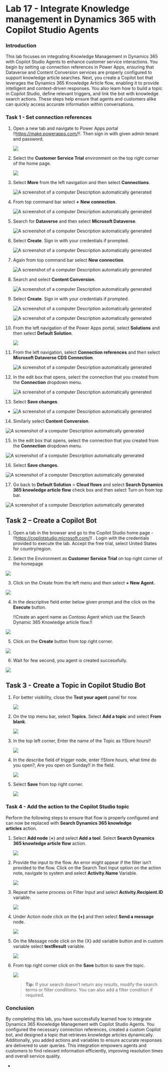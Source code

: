 # Lab 17 - Integrate Knowledge management in Dynamics 365 with Copilot Studio Agents

### Introduction

This lab focuses on integrating Knowledge Management in Dynamics 365
with Copilot Studio Agents to enhance customer service interactions. You
begin by setting up connection references in Power Apps, ensuring that
Dataverse and Content Conversion services are properly configured to
support knowledge article searches. Next, you create a Copilot bot that
leverages the Dynamics 365 Knowledge Article flow, enabling it to
provide intelligent and context-driven responses. You also learn how to
build a topic in Copilot Studio, define relevant triggers, and link the
bot with knowledge search actions. These steps help ensure that agents
and customers alike can quickly access accurate information within
conversations.

### Task 1 - Set connection references

1.  Open a new tab and navigate to Power Apps portal
    !!https://make.powerapps.com/!!. Then sign in with given admin
    tenant and password.

    ![](./media/image1.png)

2.  Select the **Customer Service Trial** environment on the top right
    corner of the home page.

    ![](./media/image2.png)

3.  Select **More** from the left navigation and then select
    **Connections**.

    ![A screenshot of a computer Description automatically
  generated](./media/image3.jpg)

4.  From top command bar select **+** **New connection**.

    ![A screenshot of a computer Description automatically
generated](./media/image4.jpg)

5.  Search for **Dataverse** and then select **Microsoft Dataverse**.

    ![A screenshot of a computer Description automatically
  generated](./media/image5.jpg)

6.  Select **Create**. Sign in with your credentials if prompted.

    ![A screenshot of a computer Description automatically
  generated](./media/image6.jpg)

7.  Again from top command bar select **New connection**.

    ![A screenshot of a computer Description automatically
generated](./media/image7.jpg)

8.  Search and select **Content Conversion**.

    ![A screenshot of a computer Description automatically
  generated](./media/image8.jpg)

9.  Select **Create**. Sign in with your credentials if prompted.

    ![A screenshot of a computer Description automatically
  generated](./media/image9.jpg)

    ![A screenshot of a computer Description automatically
  generated](./media/image10.jpg)

10. From the left navigation of the Power Apps portal, select
    **Solutions** and then select **Default Solution**.

    ![](./media/image11.png)

11. From the left navigation, select **Connection references** and then
    select **Microsoft Dataverse CDS Connection**.

    ![A screenshot of a computer Description automatically
  generated](./media/image12.jpg)

12. In the edit box that opens, select the connection that you created
    from the **Connection** dropdown menu.

    ![A screenshot of a computer Description automatically
  generated](./media/image13.jpg)

13. Select **Save changes**.

- ![A screenshot of a computer Description automatically
  generated](./media/image14.jpg)

14. Similarly select **Content Conversion**.

  ![A screenshot of a computer Description automatically
  generated](./media/image15.jpg)

15. In the edit box that opens, select the connection that you created
    from the **Connection** dropdown menu.

  ![A screenshot of a computer Description automatically
  generated](./media/image16.jpg)

16. Select **Save changes**.

  ![A screenshot of a computer Description automatically
generated](./media/image17.jpg)

17. Go back to **Default Solution** \> **Cloud flows** and 
    select **Search Dynamics 365 knowledge article flow** check box and then select Turn on from top bar.

  ![A screenshot of a computer Description automatically
  generated](./media/image18.jpg)

## Task 2 – Create a Copilot Bot

1.  Open a tab in the browser and go to the Copilot Studio home page -
    !!https://copilotstudio.microsoft.com/!! . Login with the
    credentials provided to execute the lab. Accept the free trial,
    select United States for country/region.

2.  Select the Environment as **Customer Service Trial** on top right
    corner of the homepage

  ![](./media/image19.png)

3.  Click on the Create from the left menu and then select **+ New
    Agent.**

  ![](./media/image20.png)

4.  In the descriptive field enter below given prompt and the click on
    the **Execute** button.

    !!Create an agent name as Contoso Agent which use the Search Dynamic 365 Knowledge article flow.!!

  ![](./media/image21.png)

5.  Click on the **Create** button from top right corner.

  ![](./media/image22.png)

6.  Wait for few second, you agent is created successfully.

  ![](./media/image23.png)


## Task 3 - Create a Topic in Copilot Studio Bot

1.  For better visibility, close the **Test your agent** panel for now.

    ![](./media/image24.png)

2.  On the top menu bar, select **Topics**. Select **Add a topic** and
    select **From blank**.

    ![](./media/image25.png)

3.  In the top left corner, Enter the name of the Topic as !!Store hours!!

    ![](./media/image26.png)

4.  In the describe field of trigger node, enter !!Store hours, what time do you open?, Are you open on Sunday!! in the field.

    ![](./media/image27.png)

5.  Select **Save** from top right corner.

    ![](./media/image28.png)

### Task 4 - Add the action to the Copilot Studio topic

Perform the following steps to ensure that flow is properly configured
and can now be replaced with **Search Dynamics 365 knowledge
articles** action.

1.  Select **Add node** (**+**) and select **Add a tool**.
    Select **Search Dynamics 365 knowledge article flow** action.

    ![](./media/image29.png)

2.  Provide the input to the flow. An error might appear if the filter
    isn’t provided to the flow. Click on the Search Text Input option on
    the action note, navigate to system and select **Activity.Name**
    Variable.

    ![](./media/image30.png)

6.  Repeat the same process on Filter Input and select
    **Activity.Recipient.ID** variable.

    ![](./media/image31.png)

7.  Under Action node click on the **(+)** and then select **Send a
    message** node.

    ![](./media/image32.png)

8.  On the Message node click on the {X} add variable button and in
    custom variable select **textResult** variable.

    ![](./media/image33.png)

9.  From top right corner click on the **Save** button to save the
    topic.

    ![](./media/image34.png)

    > **Tip:** If your search doesn’t return any results, modify the search
terms or filter conditions. You can also add a filter condition if
required.

### Conclusion  
By completing this lab, you have successfully learned how to integrate
Dynamics 365 Knowledge Management with Copilot Studio Agents. You
configured the necessary connection references, created a custom Copilot
bot, and designed a topic that retrieves knowledge articles dynamically.
Additionally, you added actions and variables to ensure accurate
responses are delivered to user queries. This integration empowers
agents and customers to find relevant information efficiently, improving
resolution times and overall service quality.

- 
